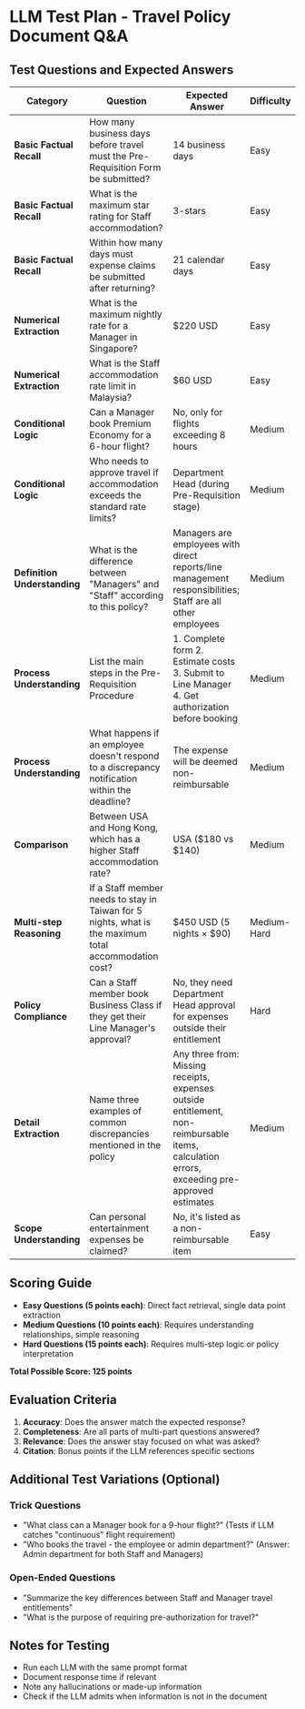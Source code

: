 ---
---
# LLM Test Plan - Travel Policy Document Q&A

## Test Questions and Expected Answers

| **Category** | **Question** | **Expected Answer** | **Difficulty** |
|-------------|------------|-------------------|---------------|
| **Basic Factual Recall** | How many business days before travel must the Pre-Requisition Form be submitted? | 14 business days | Easy |
| **Basic Factual Recall** | What is the maximum star rating for Staff accommodation? | 3-stars | Easy |
| **Basic Factual Recall** | Within how many days must expense claims be submitted after returning? | 21 calendar days | Easy |
| **Numerical Extraction** | What is the maximum nightly rate for a Manager in Singapore? | $220 USD | Easy |
| **Numerical Extraction** | What is the Staff accommodation rate limit in Malaysia? | $60 USD | Easy |
| **Conditional Logic** | Can a Manager book Premium Economy for a 6-hour flight? | No, only for flights exceeding 8 hours | Medium |
| **Conditional Logic** | Who needs to approve travel if accommodation exceeds the standard rate limits? | Department Head (during Pre-Requisition stage) | Medium |
| **Definition Understanding** | What is the difference between "Managers" and "Staff" according to this policy? | Managers are employees with direct reports/line management responsibilities; Staff are all other employees | Medium |
| **Process Understanding** | List the main steps in the Pre-Requisition Procedure | 1. Complete form 2. Estimate costs 3. Submit to Line Manager 4. Get authorization before booking | Medium |
| **Process Understanding** | What happens if an employee doesn't respond to a discrepancy notification within the deadline? | The expense will be deemed non-reimbursable | Medium |
| **Comparison** | Between USA and Hong Kong, which has a higher Staff accommodation rate? | USA ($180 vs $140) | Medium |
| **Multi-step Reasoning** | If a Staff member needs to stay in Taiwan for 5 nights, what is the maximum total accommodation cost? | $450 USD (5 nights × $90) | Medium-Hard |
| **Policy Compliance** | Can a Staff member book Business Class if they get their Line Manager's approval? | No, they need Department Head approval for expenses outside their entitlement | Hard |
| **Detail Extraction** | Name three examples of common discrepancies mentioned in the policy | Any three from: Missing receipts, expenses outside entitlement, non-reimbursable items, calculation errors, exceeding pre-approved estimates | Medium |
| **Scope Understanding** | Can personal entertainment expenses be claimed? | No, it's listed as a non-reimbursable item | Easy |

## Scoring Guide

- **Easy Questions (5 points each)**: Direct fact retrieval, single data point extraction
- **Medium Questions (10 points each)**: Requires understanding relationships, simple reasoning
- **Hard Questions (15 points each)**: Requires multi-step logic or policy interpretation

**Total Possible Score: 125 points**

## Evaluation Criteria

1. **Accuracy**: Does the answer match the expected response?
2. **Completeness**: Are all parts of multi-part questions answered?
3. **Relevance**: Does the answer stay focused on what was asked?
4. **Citation**: Bonus points if the LLM references specific sections

## Additional Test Variations (Optional)

### Trick Questions
- "What class can a Manager book for a 9-hour flight?" (Tests if LLM catches "continuous" flight requirement)
- "Who books the travel - the employee or admin department?" (Answer: Admin department for both Staff and Managers)

### Open-Ended Questions
- "Summarize the key differences between Staff and Manager travel entitlements"
- "What is the purpose of requiring pre-authorization for travel?"

## Notes for Testing
- Run each LLM with the same prompt format
- Document response time if relevant
- Note any hallucinations or made-up information
- Check if the LLM admits when information is not in the document